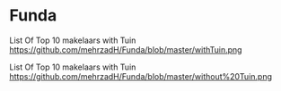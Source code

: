# Funda
List Of Top 10 makelaars with Tuin
https://github.com/mehrzadH/Funda/blob/master/withTuin.png

List Of Top 10 makelaars with Tuin
https://github.com/mehrzadH/Funda/blob/master/without%20Tuin.png

